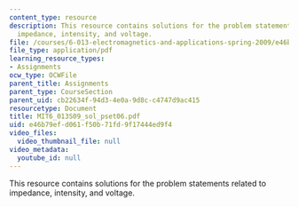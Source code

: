 ```yaml
---
content_type: resource
description: This resource contains solutions for the problem statements related to
  impedance, intensity, and voltage.
file: /courses/6-013-electromagnetics-and-applications-spring-2009/e46b79efd061f50b71fd9f17444ed9f4_MIT6_013S09_sol_pset06.pdf
file_type: application/pdf
learning_resource_types:
- Assignments
ocw_type: OCWFile
parent_title: Assignments
parent_type: CourseSection
parent_uid: cb22634f-94d3-4e0a-9d8c-c4747d9ac415
resourcetype: Document
title: MIT6_013S09_sol_pset06.pdf
uid: e46b79ef-d061-f50b-71fd-9f17444ed9f4
video_files:
  video_thumbnail_file: null
video_metadata:
  youtube_id: null
---
```

This resource contains solutions for the problem statements related to impedance, intensity, and voltage.

